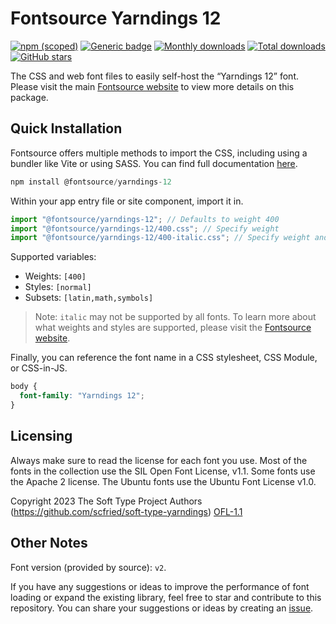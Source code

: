 # Fontsource Yarndings 12

[![npm (scoped)](https://img.shields.io/npm/v/@fontsource/yarndings-12?color=brightgreen)](https://www.npmjs.com/package/@fontsource/yarndings-12) [![Generic badge](https://img.shields.io/badge/fontsource-passing-brightgreen)](https://github.com/fontsource/fontsource) [![Monthly downloads](https://badgen.net/npm/dm/@fontsource/yarndings-12)](https://github.com/fontsource/fontsource) [![Total downloads](https://badgen.net/npm/dt/@fontsource/yarndings-12)](https://github.com/fontsource/fontsource) [![GitHub stars](https://img.shields.io/github/stars/fontsource/fontsource.svg?style=social&label=Star)](https://github.com/fontsource/fontsource/stargazers)

The CSS and web font files to easily self-host the “Yarndings 12” font. Please visit the main [Fontsource website](https://fontsource.org/fonts/yarndings-12) to view more details on this package.

## Quick Installation

Fontsource offers multiple methods to import the CSS, including using a bundler like Vite or using SASS. You can find full documentation [here](https://fontsource.org/docs/getting-started/introduction).

```javascript
npm install @fontsource/yarndings-12
```

Within your app entry file or site component, import it in.

```javascript
import "@fontsource/yarndings-12"; // Defaults to weight 400
import "@fontsource/yarndings-12/400.css"; // Specify weight
import "@fontsource/yarndings-12/400-italic.css"; // Specify weight and style
```

Supported variables:
- Weights: `[400]`
- Styles: `[normal]`
- Subsets: `[latin,math,symbols]`

> Note: `italic` may not be supported by all fonts. To learn more about what weights and styles are supported, please visit the [Fontsource website](https://fontsource.org/fonts/yarndings-12).

Finally, you can reference the font name in a CSS stylesheet, CSS Module, or CSS-in-JS.

```css
body {
  font-family: "Yarndings 12";
}
```

## Licensing
Always make sure to read the license for each font you use. Most of the fonts in the collection use the SIL Open Font License, v1.1. Some fonts use the Apache 2 license. The Ubuntu fonts use the Ubuntu Font License v1.0.

Copyright 2023 The Soft Type Project Authors (https://github.com/scfried/soft-type-yarndings)
[OFL-1.1](http://scripts.sil.org/OFL)

## Other Notes
Font version (provided by source): `v2`.

If you have any suggestions or ideas to improve the performance of font loading or expand the existing library, feel free to star and contribute to this repository. You can share your suggestions or ideas by creating an [issue](https://github.com/fontsource/fontsource/issues).
